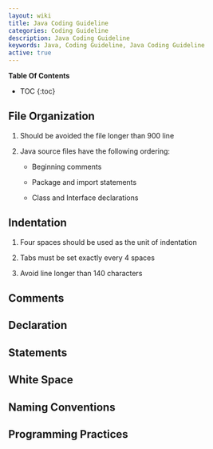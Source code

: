 ```yaml
---
layout: wiki
title: Java Coding Guideline 
categories: Coding Guideline 
description: Java Coding Guideline
keywords: Java, Coding Guideline, Java Coding Guideline
active: true
---
```


**Table Of Contents**

* TOC
{:toc}

## File Organization

1. Should be avoided the file longer than 900 line

2. Java source files have the following ordering:

   * Beginning comments

   * Package and import statements 

   * Class and Interface declarations

## Indentation

1. Four spaces should be used as the unit of indentation

2. Tabs must be set exactly every 4 spaces

3. Avoid line longer than 140 characters

## Comments

## Declaration

## Statements

## White Space

## Naming Conventions

## Programming Practices
